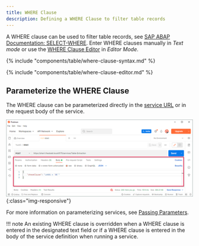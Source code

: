 ```yaml
---
title: WHERE Clause
description: Defining a WHERE Clause to filter table records
---
```


A WHERE clause can be used to filter table records, see [SAP ABAP Documentation: SELECT-WHERE](https://help.sap.com/doc/abapdocu_750_index_htm/7.50/en-us/abapwhere.htm).
Enter WHERE clauses manually in *Text mode* or use the [WHERE Clause Editor](#where-clause-editor) in *Editor Mode*.<br>

{% include "components/table/where-clause-syntax.md" %}

{% include "components/table/where-clause-editor.md" %}

## Parameterize the WHERE Clause

The WHERE clause can be parameterized directly in the [service URL](../parameters.md/#add-parameters-in-the-service-url) or in the request body of the service. 

![WHERE-Clause in Postman](../../assets/images/yunio/documentation/postman-input.png){:class="img-responsive"}

For more information on parameterizing services, see [Passing Parameters](../run-services.md/#pass-parameters).

!!! note
    An existing WHERE clause is overridden when a WHERE clause is entered in the designated text field or if a WHERE clause is entered in the body of the service definition when running a service.
